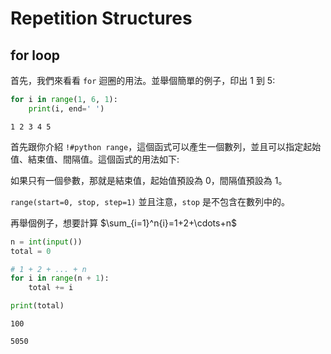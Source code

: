 # Repetition Structures
## for loop
首先，我們來看看 `for` 迴圈的用法。並舉個簡單的例子，印出 1 到 5:

```python linenums="1"
for i in range(1, 6, 1):
    print(i, end=' ')
```

```linenums="1" title="ouput"
1 2 3 4 5
```

首先跟你介紹 `!#python range`，這個函式可以產生一個數列，並且可以指定起始值、結束值、間隔值。這個函式的用法如下:

如果只有一個參數，那就是結束值，起始值預設為 0，間隔值預設為 1。

`range(start=0, stop, step=1)` 並且注意，`stop` 是不包含在數列中的。

再舉個例子，想要計算 $\sum_{i=1}^n{i}=1+2+\cdots+n$

```python linenums="1"
n = int(input())
total = 0

# 1 + 2 + ... + n
for i in range(n + 1):
    total += i

print(total)
```

```linenums="1" title="input"
100
```

```linenums="1" title="ouput"
5050
```


